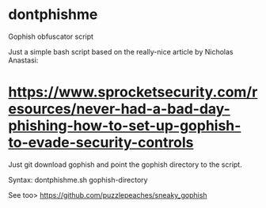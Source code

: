 # dontphishme
Gophish obfuscator script

Just a simple bash script based on the really-nice article by Nicholas Anastasi:
# https://www.sprocketsecurity.com/resources/never-had-a-bad-day-phishing-how-to-set-up-gophish-to-evade-security-controls

Just git download gophish and point the gophish directory to the script.

Syntax: dontphishme.sh gophish-directory

See too> https://github.com/puzzlepeaches/sneaky_gophish

